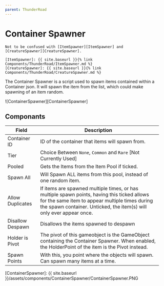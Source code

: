 ```yaml
---
parent: ThunderRoad
---
```

# Container Spawner

```note
Not to be confused with [ItemSpawner][ItemSpawner] and [CreatureSpawner][CreatureSpawner].

[ItemSpawner]: {{ site.baseurl }}{% link Components/ThunderRoad/ItemSpawner.md %}
[CreatureSpawner]: {{ site.baseurl }}{% link Components/ThunderRoad/CreatureSpawner.md %}
```

The Container Spawner is a script used to spawn items contained within a Container json. It will spawn the item from the list, which could make spawning of an item random.

![ContainerSpawner][ContainerSpawner]

## Componants

| Field                       | Description
| ---                         | ---
| Container ID                | ID of the container that items will spawn from.
| Tier                        | Choice Between `None`, `Common` and `Rare` [Not Currently Used]
| Pooled                      | Gets the Items from the Item Pool if ticked. 
| Spawn All                   | Will Spawn ALL items from this pool, instead of one random item.
| Allow Duplicates            | If items are spawned multiple times, or has multiple spawn points, having this ticked allows for the same item to appear multiple times during the spawn container. Unticked, the item(s) will only ever appear once.
| Disallow Despawn            | Disallows the items spawned to despawn
| Holder is Pivot             | The pivot of this gameobject is the GameObject containing the Container Spawner. When enabled, the HolderPoint of the item is the Pivot instead.
| Spawn Points                | With this, you point where the objects will spawn. Can spawn many items at a time.


[ContainerSpawner]: {{ site.baseurl }}/assets/components/ContainerSpawner/ContainerSpawner.PNG